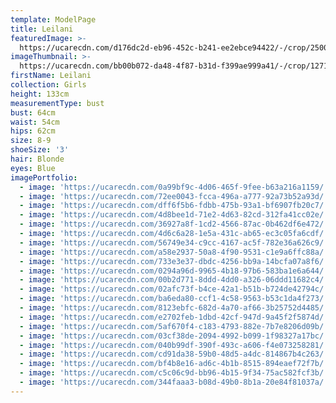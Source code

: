 ```yaml
---
template: ModelPage
title: Leilani
featuredImage: >-
  https://ucarecdn.com/d176dc2d-eb96-452c-b241-ee2ebce94422/-/crop/2500x1147/0,243/-/preview/
imageThumbnail: >-
  https://ucarecdn.com/bb00b072-da48-4f87-b31d-f399ae999a41/-/crop/1271x1996/232,0/-/preview/
firstName: Leilani
collection: Girls
height: 133cm
measurementType: bust
bust: 64cm
waist: 54cm
hips: 62cm
size: 8-9
shoeSize: '3'
hair: Blonde
eyes: Blue
imagePortfolio:
  - image: 'https://ucarecdn.com/0a99bf9c-4d06-465f-9fee-b63a216a1159/'
  - image: 'https://ucarecdn.com/72ee0043-fcca-496a-a777-92a73b52a93d/'
  - image: 'https://ucarecdn.com/dff6f5b6-fdbb-475b-93a1-bf6907fb20c7/'
  - image: 'https://ucarecdn.com/4d8bee1d-71e2-4d63-82cd-312fa41cc02e/'
  - image: 'https://ucarecdn.com/36927a8f-1cd2-4566-87ac-0b462df6e472/'
  - image: 'https://ucarecdn.com/4d6c6a28-1e5a-431c-ab65-ec3c05fa6cdf/'
  - image: 'https://ucarecdn.com/56749e34-c9cc-4167-ac5f-782e36a626c9/'
  - image: 'https://ucarecdn.com/a58e2937-50a8-4f90-9531-c1e9a6ffc88a/'
  - image: 'https://ucarecdn.com/733e3e37-dbdc-4256-bb9a-14bcfa07a8f6/'
  - image: 'https://ucarecdn.com/0294a96d-9965-4b18-97b6-583ba1e6a644/'
  - image: 'https://ucarecdn.com/00b2d771-8ddd-4dd0-a326-06ddd11682c4/'
  - image: 'https://ucarecdn.com/02afc73f-b4ce-42a1-b51b-b724de42794c/'
  - image: 'https://ucarecdn.com/ba6eda80-ccf1-4c58-9563-b53c1da4f273/'
  - image: 'https://ucarecdn.com/8123ebfc-682d-4a70-af66-3b25752d4485/'
  - image: 'https://ucarecdn.com/e2702feb-1dbd-42cf-947d-9a45f2f5874d/'
  - image: 'https://ucarecdn.com/5af670f4-c183-4793-882e-7b7e8206d09b/'
  - image: 'https://ucarecdn.com/03cf38de-2094-4992-b099-1f98327a17bc/'
  - image: 'https://ucarecdn.com/040b99df-390f-493c-a606-f4e073258281/'
  - image: 'https://ucarecdn.com/cd91da38-59b0-48d5-a4dc-814867b4c263/'
  - image: 'https://ucarecdn.com/bf4b8e16-ad6c-4b1b-8515-894eaef72f7b/'
  - image: 'https://ucarecdn.com/c5c06c9d-bb96-4b15-9f34-75ac582fcf3b/'
  - image: 'https://ucarecdn.com/344faaa3-b08d-49b0-8b1a-20e84f81037a/'
---
```


